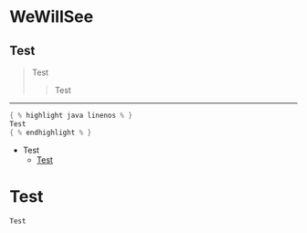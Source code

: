 # WeWillSee
##   Test
> Test
> > Test
---------------------
~~~java
{ % highlight java linenos % }
Test
{ % endhighlight % }

~~~
* Test
  + [Test](https://github.com/Hg-lab/WeWillSee/blob/main/README.md)
# Test
    Test
